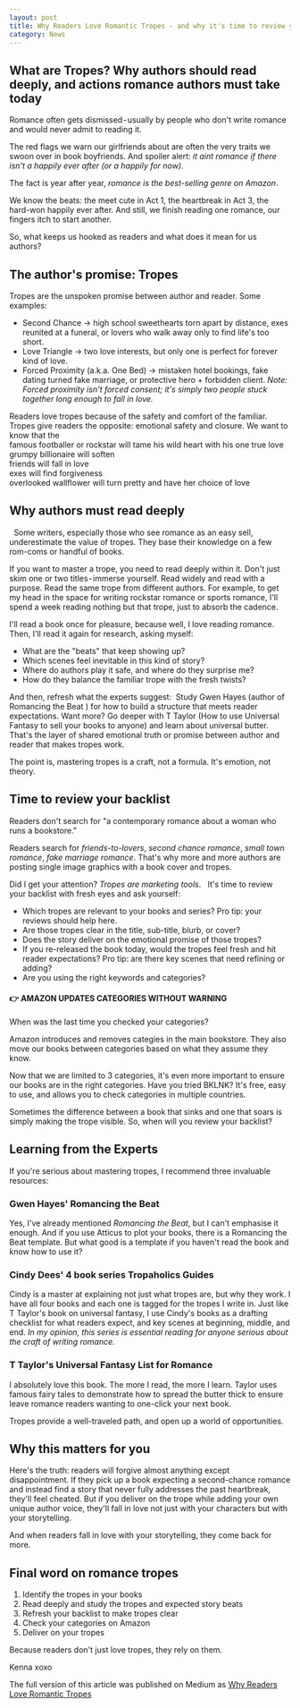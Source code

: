 ```yaml
---
layout: post
title: Why Readers Love Romantic Tropes - and why it's time to review your backlist
category: News
---
```


## What are Tropes? Why authors should read deeply, and actions romance authors must take today

Romance often gets dismissed - usually by people who don't write romance and would never admit to reading it. 

The red flags we warn our girlfriends about are often the very traits we swoon over in book boyfriends. And spoiler alert: _it aint romance if there isn't a happily ever after (or a happily for now)._

The fact is year after year, *romance is the best-selling genre on Amazon*. 

We know the beats: the meet cute in Act 1, the heartbreak in Act 3, the hard-won happily ever after. And still, we finish reading one romance, our fingers itch to start another.

So, what keeps us hooked as readers and what does it mean for us authors?

## The author's promise: Tropes

Tropes are the unspoken promise between author and reader. Some examples:
- Second Chance → high school sweethearts torn apart by distance, exes reunited at a funeral, or lovers who walk away only to find life's too short.  
- Love Triangle → two love interests, but only one is perfect for forever kind of love.  
- Forced Proximity (a.k.a. One Bed) → mistaken hotel bookings, fake dating turned fake marriage, or protective hero + forbidden client. _Note: Forced proximity isn't forced consent; it's simply two people stuck together long enough to fall in love._

Readers love tropes because of the safety and comfort of the familiar. Tropes give readers the opposite: emotional safety and closure. We want to know that the  
 famous footballer or rockstar will tame his wild heart with his one true love  
 grumpy billionaire will soften  
 friends will fall in love  
 exes will find forgiveness  
 overlooked wallflower will turn pretty and have her choice of love

## Why authors must read deeply
 
Some writers, especially those who see romance as an easy sell, underestimate the value of tropes. They base their knowledge on a few rom-coms or handful of books. 

If you want to master a trope, you need to read deeply within it. Don't just skim one or two titles - immerse yourself. Read widely and read with a purpose. Read the same trope from different authors. For example, to get my head in the space for writing rockstar romance or sports romance, I'll spend a week reading nothing but that trope, just to absorb the cadence.

I'll read a book once for pleasure, because well, I love reading romance. Then, I'll read it again for research, asking myself:  
- What are the "beats" that keep showing up?  
- Which scenes feel inevitable in this kind of story?  
- Where do authors play it safe, and where do they surprise me?  
- How do they balance the familiar trope with the fresh twists?

And then, refresh what the experts suggest: 
Study Gwen Hayes (author of Romancing the Beat ) for how to build a structure that meets reader expectations.
Want more? Go deeper with T Taylor (How to use Universal Fantasy to sell your books to anyone) and learn about universal butter. That's the layer of shared emotional truth or promise between author and reader that makes tropes work. 

The point is, mastering tropes is a craft, not a formula. It's emotion, not theory.

## Time to review your backlist

Readers don't search for "a contemporary romance about a woman who runs a bookstore." 

Readers search for *friends-to-lovers*, *second chance romance*, *small town romance*, *fake marriage romance*. That's why more and more authors are posting single image graphics with a book cover and tropes.

Did I get your attention? *Tropes are marketing tools*.
 
It's time to review your backlist with fresh eyes and ask yourself:  
- Which tropes are relevant to your books and series? Pro tip: your reviews should help here.  
- Are those tropes clear in the title, sub-title, blurb, or cover?  
- Does the story deliver on the emotional promise of those tropes?  
- If you re-released the book today, would the tropes feel fresh and hit reader expectations? Pro tip: are there key scenes that need refining or adding?  
- Are you using the right keywords and categories?

#### 👉 AMAZON UPDATES CATEGORIES WITHOUT WARNING

When was the last time you checked your categories? 

Amazon introduces and removes categies in the main bookstore. They also move our books between categories based on what they assume they know. 

Now that we are limited to 3 categories, it's even more important to ensure our books are in the right categories. Have you tried BKLNK? It's free, easy to use, and allows you to check categories in multiple countries. 

Sometimes the difference between a book that sinks and one that soars is simply making the trope visible. So, when will you review your backlist?

## Learning from the Experts

If you're serious about mastering tropes, I recommend three invaluable resources:

### Gwen Hayes' Romancing the Beat 

Yes, I've already mentioned _Romancing the Beat_, but I can't emphasise it enough. And if you use Atticus to plot your books, there is a Romancing the Beat template. But what good is a template if you haven't read the book and know how to use it?

### Cindy Dees' 4 book series Tropaholics Guides 

Cindy is a master at explaining not just what tropes are, but why they work. I have all four books and each one is tagged for the tropes I write in. Just like T Taylor's book on universal fantasy, I use Cindy's books as a drafting checklist for what readers expect, and key scenes at beginning, middle, and end. _In my opinion, this series is essential reading for anyone serious about the craft of writing romance._

### T Taylor's Universal Fantasy List for Romance 

I absolutely love this book. The more I read, the more I learn. Taylor uses famous fairy tales to demonstrate how to spread the butter thick to ensure leave romance readers wanting to one-click your next book.

Tropes provide a well-traveled path, and open up a world of opportunities.

## Why this matters for you

Here's the truth: readers will forgive almost anything except disappointment. If they pick up a book expecting a second-chance romance and instead find a story that never fully addresses the past heartbreak, they'll feel cheated. But if you deliver on the trope while adding your own unique author voice, they'll fall in love not just with your characters but with your storytelling.

And when readers fall in love with your storytelling, they come back for more.

## Final word on romance tropes

1. Identify the tropes in your books
2. Read deeply and study the tropes and expected story beats
3. Refresh your backlist to make tropes clear
4. Check your categories on Amazon
5. Deliver on your tropes

Because readers don't just love tropes, they rely on them.

Kenna xoxo

The full version of this article was published on Medium as [Why Readers Love Romantic Tropes](https://booksbykenna.medium.com/why-readers-love-romantic-tropes-8a7af3f68f61 "Why Readers Love Romantic Tropes - and why it's time to review your backlist")